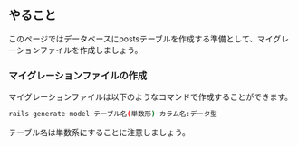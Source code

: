 ## やること
このページではデータベースにpostsテーブルを作成する準備として、マイグレーションファイルを作成しましょう。

### マイグレーションファイルの作成
マイグレーションファイルは以下のようなコマンドで作成することができます。
```sh
rails generate model テーブル名(単数形) カラム名:データ型
```
テーブル名は単数系にすることに注意しましょう。
